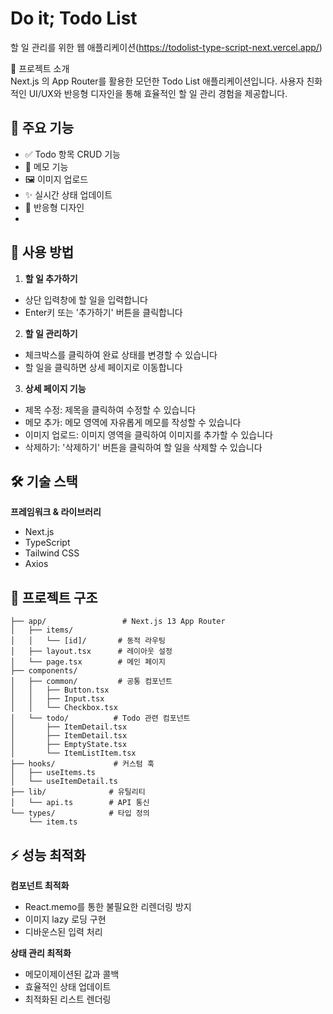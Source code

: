 # Do it; Todo List

할 일 관리를 위한 웹 애플리케이션(https://todolist-type-script-next.vercel.app/)

📌 프로젝트 소개  
Next.js 의 App Router를 활용한 모던한 Todo List 애플리케이션입니다. 사용자 친화적인 UI/UX와 반응형 디자인을 통해 효율적인 할 일 관리 경험을 제공합니다.

## 🌟 주요 기능
- ✅ Todo 항목 CRUD 기능
- 📝 메모 기능
- 🖼️ 이미지 업로드
- ✨ 실시간 상태 업데이트
- 📱 반응형 디자인
- 
## 📱 사용 방법

1. **할 일 추가하기**
  - 상단 입력창에 할 일을 입력합니다
  - Enter키 또는 '추가하기' 버튼을 클릭합니다

2. **할 일 관리하기**
  - 체크박스를 클릭하여 완료 상태를 변경할 수 있습니다
  - 할 일을 클릭하면 상세 페이지로 이동합니다

3. **상세 페이지 기능**
  - 제목 수정: 제목을 클릭하여 수정할 수 있습니다
  - 메모 추가: 메모 영역에 자유롭게 메모를 작성할 수 있습니다
  - 이미지 업로드: 이미지 영역을 클릭하여 이미지를 추가할 수 있습니다
  - 삭제하기: '삭제하기' 버튼을 클릭하여 할 일을 삭제할 수 있습니다

## 🛠️ 기술 스택
**프레임워크 & 라이브러리**
- Next.js 
- TypeScript
- Tailwind CSS
- Axios

## 📁 프로젝트 구조
```src/
├── app/                 # Next.js 13 App Router
│   ├── items/
│   │   └── [id]/       # 동적 라우팅
│   ├── layout.tsx      # 레이아웃 설정
│   └── page.tsx        # 메인 페이지
├── components/
│   ├── common/         # 공통 컴포넌트
│   │   ├── Button.tsx
│   │   ├── Input.tsx
│   │   └── Checkbox.tsx
│   └── todo/          # Todo 관련 컴포넌트
│       ├── ItemDetail.tsx
│       ├── ItemDetail.tsx
│       ├── EmptyState.tsx
│       └── ItemListItem.tsx
├── hooks/             # 커스텀 훅
│   ├── useItems.ts
│   └── useItemDetail.ts
├── lib/              # 유틸리티
│   └── api.ts        # API 통신
└── types/            # 타입 정의
    └── item.ts
```

## ⚡ 성능 최적화
**컴포넌트 최적화**

- React.memo를 통한 불필요한 리렌더링 방지
- 이미지 lazy 로딩 구현
- 디바운스된 입력 처리

**상태 관리 최적화**

- 메모이제이션된 값과 콜백
- 효율적인 상태 업데이트
- 최적화된 리스트 렌더링

